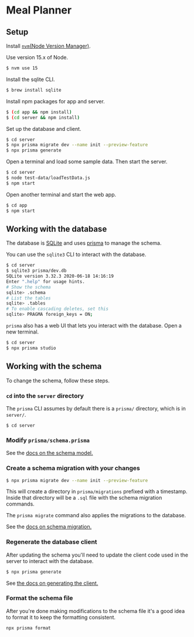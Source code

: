 # Meal Planner

## Setup

Install [`nvm`(Node Version Manager)](https://github.com/nvm-sh/nvm).

Use version 15.x of Node.

```bash
$ nvm use 15
```

Install the sqlite CLI.

```bash
$ brew install sqlite
```

Install npm packages for app and server.

```bash
$ (cd app && npm install)
$ (cd server && npm install)
```

Set up the database and client.

```bash
$ cd server
$ npx prisma migrate dev --name init --preview-feature
$ npx prisma generate
```

Open a terminal and load some sample data. Then start the server.

```bash
$ cd server
$ node test-data/loadTestData.js
$ npm start
```

Open another terminal and start the web app.

```bash
$ cd app
$ npm start
```

## Working with the database

The database is [SQLite](https://sqlite.org/index.html)
and uses [prisma](https://www.prisma.io/) to
manage the schema.

You can use the `sqlite3` CLI to interact with
the database.

```bash
$ cd server
$ sqlite3 prisma/dev.db
SQLite version 3.32.3 2020-06-18 14:16:19
Enter ".help" for usage hints.
# Show the schema
sqlite> .schema
# List the tables
sqlite> .tables
# To enable cascading deletes, set this
sqlite> PRAGMA foreign_keys = ON;
```

`prisma` also has a web UI that lets you interact
with the database. Open a new terminal.

```bash
$ cd server
$ npx prisma studio
```

## Working with the schema

To change the schema, follow these steps.

### `cd` into the `server` directory

The `prisma` CLI assumes by default there is
a `prisma/` directory, which is in `server/`.

```
$ cd server
```

### Modify `prisma/schema.prisma`

See the [docs on the schema model.](https://www.prisma.io/docs/concepts/components/prisma-schema/data-model/)

### Create a schema migration with your changes

```bash
$ npx prisma migrate dev --name init --preview-feature
```

This will create a directory in `prisma/migrations` 
prefixed with a timestamp. Inside that directory will be
a `.sql` file with the schema migration commands.

The `prisma migrate` command also applies the migrations to the database.

See the [docs on schema migration.](https://www.prisma.io/docs/concepts/components/prisma-migrate)

### Regenerate the database client

After updating the schema you'll need to update
the client code used in the server to interact
with the database.

```bash
$ npx prisma generate
```

See [the docs on generating the client.](https://www.prisma.io/docs/concepts/components/prisma-client/working-with-prismaclient/generating-prisma-client)

### Format the schema file

After you're done making modifications to the schema file
it's a good idea to format it to keep the formatting consistent.

```bash
npx prisma format
```
